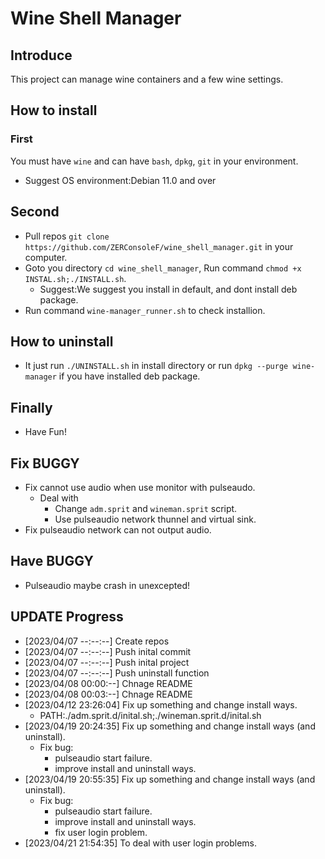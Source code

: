 # Wine Shell Manager
 ## Introduce
 This project can manage wine containers and a few wine settings.

 ## How to install
 ### First
 You must have `wine` and can have `bash`, `dpkg`, `git` in your environment.
  - Suggest OS environment:Debian 11.0 and over

 ## Second
  - Pull repos ```git clone https://github.com/ZERConsoleF/wine_shell_manager.git``` in your computer.
  - Goto you directory ```cd wine_shell_manager```, Run command ```chmod +x INSTAL.sh;./INSTALL.sh```.
    - Suggest:We suggest you install in default, and dont install deb package.
  - Run command ```wine-manager_runner.sh``` to check installion.

 ## How to uninstall
  - It just run ```./UNINSTALL.sh``` in install directory or run ```dpkg --purge wine-manager``` if you have installed deb package.

 ## Finally
  - Have Fun!

 ## Fix BUGGY
  - Fix cannot use audio when use monitor with pulseaudo.
    - Deal with
      - Change ```adm.sprit``` and ```wineman.sprit``` script.
      - Use pulseaudio network thunnel and virtual sink.
  - Fix pulseaudio network can not output audio.

 ## Have BUGGY
  - Pulseaudio maybe crash in unexcepted! 

## UPDATE Progress
 - [2023/04/07 --:--:--] Create repos
 - [2023/04/07 --:--:--] Push inital commit
 - [2023/04/07 --:--:--] Push inital project
 - [2023/04/07 --:--:--] Push uninstall function
 - [2023/04/08 00:00:--] Chnage README
 - [2023/04/08 00:03:--] Chnage README
 - [2023/04/12 23:26:04] Fix up something and change install ways.
   - PATH:./adm.sprit.d/inital.sh;./wineman.sprit.d/inital.sh
 - [2023/04/19 20:24:35] Fix up something and change install ways (and uninstall).
   - Fix bug:
     - pulseaudio start failure.
     - improve install and uninstall ways.
 - [2023/04/19 20:55:35] Fix up something and change install ways (and uninstall).
   - Fix bug:
     - pulseaudio start failure.
     - improve install and uninstall ways.
     - fix user login problem.
 - [2023/04/21 21:54:35] To deal with user login problems.
